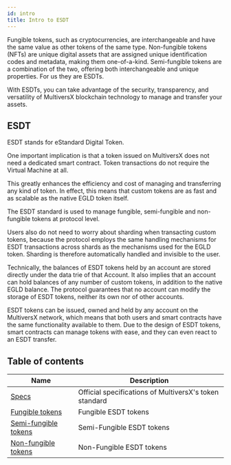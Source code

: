 ```yaml
---
id: intro
title: Intro to ESDT
---
```


Fungible tokens, such as cryptocurrencies, are interchangeable and have the same value as other tokens of the same type. Non-fungible tokens (NFTs) are unique digital assets that are assigned unique identification codes and metadata, making them one-of-a-kind. Semi-fungible tokens are a combination of the two, offering both interchangeable and unique properties. For us they are ESDTs.

With ESDTs, you can take advantage of the security, transparency, and versatility of MultiversX blockchain technology to manage and transfer your assets.

[comment]: # (mx-context-auto)

## ESDT

ESDT stands for eStandard Digital Token.

One important implication is that a token issued on MultiversX does not need a dedicated smart contract. Token transactions do not require the Virtual Machine at all.

This greatly enhances the efficiency and cost of managing and transferring any kind of token. In effect, this means that custom tokens are as fast and as scalable as the native EGLD token itself.

The ESDT standard is used to manage fungible, semi-fungible and non-fungible tokens at protocol level.

Users also do not need to worry about sharding when transacting custom tokens, because the protocol employs the same handling mechanisms for ESDT transactions across shards as the mechanisms used for the EGLD token. Sharding is therefore automatically handled and invisible to the user.

Technically, the balances of ESDT tokens held by an account are stored directly under the data trie of that Account. It also implies that an account can hold balances of any number of custom tokens, in addition to the native EGLD balance. The protocol guarantees that no account can modify the storage of ESDT tokens, neither its own nor of other accounts.

ESDT tokens can be issued, owned and held by any account on the MultiversX network, which means that both users and smart contracts have the same functionality available to them. Due to the design of ESDT tokens, smart contracts can manage tokens with ease, and they can even react to an ESDT transfer.

[comment]: # (mx-context-auto)

## Table of contents

| Name                                                                    | Description                                            |
|-------------------------------------------------------------------------|--------------------------------------------------------|
| [Specs](https://github.com/multiversx/mx-specs/blob/main/ESDT-specs.md) | Official specifications of MultiversX's token standard |
| [Fungible tokens](/tokens/fungible-tokens)                              | Fungible ESDT tokens                                   |
| [Semi-fungible tokens](/tokens/nft-tokens)                              | Semi-Fungible ESDT tokens                              |
| [Non-fungible tokens](/tokens/nft-tokens)                               | Non-Fungible ESDT tokens                               |
